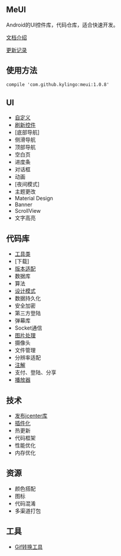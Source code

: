 ## MeUI
Android的UI控件库，代码仓库，适合快速开发。

[文档介绍](./docs/)

[更新记录](./docs/Release.md)

## 使用方法
`compile 'com.github.kylingo:meui:1.0.8'`

## UI
- [自定义](./docs/meui/custom/)
- [刷新控件](./docs/meui/refresh/Refresh.md)
- [底部导航]
- 侧滑导航
- 顶部导航
- 空白页
- 进度条
- 对话框
- 动画
- [夜间模式]
- 主题更改
- Material Design
- Banner
- ScrollView
- 文字高亮

## 代码库
- [工具类](./docs/util/Util.md)
- [下载]
- [版本适配](./docs/quickly/VersionFit.md)
- 数据库
- 算法
- [设计模式](./docs/Pattern.md)
- 数据持久化
- 安全加密
- 第三方登陆
- 弹幕库
- Socket通信
- [图片处理](./docs/meui/image/Image.md)
- 摄像头
- 文件管理
- 分辨率适配
- [注解](./docs/quickly/Annotation.md)
- 支付、登陆、分享
- [播放器](./docs/quickly/Player.md)

## 技术
- [发布jcenter库](./docs/quickly/Bintray.md)
- [插件化](./docs/quickly/Plugin.md)
- 热更新
- 代码框架
- 性能优化
- 内存优化

## 资源
- 颜色搭配
- 图标
- 代码混淆
- 多渠道打包

## 工具
- [Gif转换工具](https://ezgif.com)

